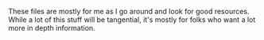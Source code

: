 These files are mostly for me as I go around and look for good resources. While a lot of this stuff will be tangential, it's mostly for folks who want a lot more in depth information. 
